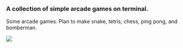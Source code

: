 ### A collection of simple arcade games on terminal.

Some arcade games. Plan to make snake, tetris, chess, ping pong, and bomberman.

![](/home/jimmy/newDisk/img/screenshot/2019-06-15-062732_1885x800_scrot.png)